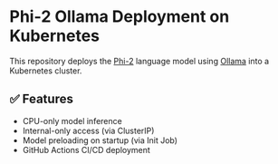 # Phi-2 Ollama Deployment on Kubernetes

This repository deploys the [Phi-2](https://huggingface.co/microsoft/phi-2) language model using [Ollama](https://ollama.com) into a Kubernetes cluster.

## ✅ Features

- CPU-only model inference
- Internal-only access (via ClusterIP)
- Model preloading on startup (via Init Job)
- GitHub Actions CI/CD deployment
